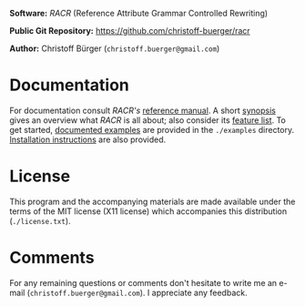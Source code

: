 **Software:** _RACR_ (Reference Attribute Grammar Controlled Rewriting)

**Public Git Repository:** https://github.com/christoff-buerger/racr

**Author:** Christoff Bürger (`christoff.buerger@gmail.com`)

# Documentation

For documentation consult _RACR's_ [reference manual](documentation/title.md). A short [synopsis](documentation/synopsis.md) gives an overview what _RACR_ is all about; also consider its [feature list](documentation/introduction.md#RACR_Features). To get started, [documented examples](examples/examples-overview.md) are provided in the `./examples` directory. [Installation instructions](documentation/requirements-and-installation.md) are also provided.

# License

This program and the accompanying materials are made available under the
terms of the MIT license (X11 license) which accompanies this distribution
(`./license.txt`).

# Comments

For any remaining questions or comments don't hesitate to write me an e-mail
(`christoff.buerger@gmail.com`). I appreciate any feedback.
